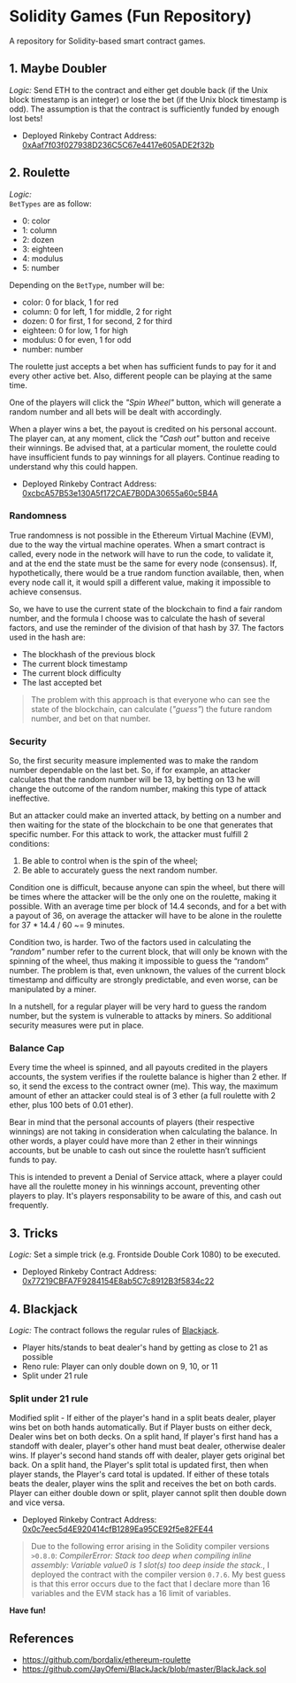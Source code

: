 # Solidity Games (Fun Repository)
A repository for Solidity-based smart contract games.

## 1. Maybe Doubler
*Logic:* Send ETH to the contract and either get double back (if the Unix block timestamp is an integer) or lose the bet (if the Unix block timestamp is odd). The assumption is that the contract is sufficiently funded by enough lost bets!
- Deployed Rinkeby Contract Address: [0xAaf7f03f027938D236C5C67e4417e605ADE2f32b](https://rinkeby.etherscan.io/address/0xaaf7f03f027938d236c5c67e4417e605ade2f32b)

## 2. Roulette
*Logic:*     
`BetTypes` are as follow:
- 0: color
- 1: column
- 2: dozen
- 3: eighteen
- 4: modulus
- 5: number

Depending on the `BetType`, number will be:
- color: 0 for black, 1 for red
- column: 0 for left, 1 for middle, 2 for right
- dozen: 0 for first, 1 for second, 2 for third
- eighteen: 0 for low, 1 for high
- modulus: 0 for even, 1 for odd
- number: number

The roulette just accepts a bet when has sufficient funds to pay for it and every other active bet. Also, different people can be playing at the same time.

One of the players will click the *"Spin Wheel"* button, which will generate a random number and all bets will be dealt with accordingly.

When a player wins a bet, the payout is credited on his personal account. The player can, at any moment, click the *"Cash out"* button and receive their winnings. Be advised that, at a particular moment, the roulette could have insufficient funds to pay winnings for all players. Continue reading to understand why this could happen.

- Deployed Rinkeby Contract Address: [0xcbcA57B53e130A5f172CAE7B0DA30655a60c5B4A](https://rinkeby.etherscan.io/address/0xcbca57b53e130a5f172cae7b0da30655a60c5b4a)
### Randomness
True randomness is not possible in the Ethereum Virtual Machine (EVM), due to the way the virtual machine operates. When a smart contract is called, every node in the network will have to run the code, to validate it, and at the end the state must be the same for every node (consensus). If, hypothetically, there would be a true random function available, then, when every node call it, it would spill a different value, making it impossible to achieve consensus.

So, we have to use the current state of the blockchain to find a fair random number, and the formula I choose was to calculate the hash of several factors, and use the reminder of the division of that hash by 37. The factors used in the hash are:
- The blockhash of the previous block
- The current block timestamp
- The current block difficulty
- The last accepted bet
> The problem with this approach is that everyone who can see the state of the blockchain, can calculate (*"guess"*) the future random number, and bet on that number.

### Security
So, the first security measure implemented was to make the random number dependable on the last bet. So, if for example, an attacker calculates that the random number will be 13, by betting on 13 he will change the outcome of the random number, making this type of attack ineffective.

But an attacker could make an inverted attack, by betting on a number and then waiting for the state of the blockchain to be one that generates that specific number. For this attack to work, the attacker must fulfill 2 conditions:
1. Be able to control when is the spin of the wheel;
2. Be able to accurately guess the next random number.

Condition one is difficult, because anyone can spin the wheel, but there will be times where the attacker will be the only one on the roulette, making it possible. With an average time per block of 14.4 seconds, and for a bet with a payout of 36, on average the attacker will have to be alone in the roulette for 37 * 14.4 / 60 ~= 9 minutes.

Condition two, is harder. Two of the factors used in calculating the *"random"* number refer to the current block, that will only be known with the spinning of the wheel, thus making it impossible to guess the “random” number. The problem is that, even unknown, the values of the current block timestamp and difficulty are strongly predictable, and even worse, can be manipulated by a miner.

In a nutshell, for a regular player will be very hard to guess the random number, but the system is vulnerable to attacks by miners. So additional security measures were put in place.

### Balance Cap
Every time the wheel is spinned, and all payouts credited in the players accounts, the system verifies if the roulette balance is higher than 2 ether. If so, it send the excess to the contract owner (me). This way, the maximum amount of ether an attacker could steal is of 3 ether (a full roulette with 2 ether, plus 100 bets of 0.01 ether).

Bear in mind that the personal accounts of players (their respective winnings) are not taking in consideration when calculating the balance. In other words, a player could have more than 2 ether in their winnings accounts, but be unable to cash out since the roulette hasn’t sufficient funds to pay.

This is intended to prevent a Denial of Service attack, where a player could have all the roulette money in his winnings account, preventing other players to play. It's players responsability to be aware of this, and cash out frequently.

## 3. Tricks
*Logic:* Set a simple trick (e.g. Frontside Double Cork 1080) to be executed.

- Deployed Rinkeby Contract Address: [0x77219CBFA7F9284154E8ab5C7c8912B3f5834c22](https://rinkeby.etherscan.io/address/0x77219cbfa7f9284154e8ab5c7c8912b3f5834c22)

## 4. Blackjack
*Logic:* The contract follows the regular rules of [Blackjack](https://www.bicyclecards.com/how-to-play/blackjack/).
- Player hits/stands to beat dealer's hand by getting as close to 21 as possible
- Reno rule: Player can only double down on 9, 10, or 11
- Split under 21 rule

### Split under 21 rule
Modified split - If either of the player's hand in a split beats dealer, player wins bet on both hands automatically. But if Player busts on either deck, Dealer wins bet on both decks. On a split hand, If player's first hand has a standoff with dealer, player's other hand must beat dealer, otherwise dealer wins. If player's second hand stands off with dealer, player gets original bet back. On a split hand, the Player's split total is updated first, then when player stands, the Player's card total is updated. If either of these totals beats the dealer, player wins the split and receives the bet on both cards. Player can either double down or split, player cannot split then double down and vice versa.

- Deployed Rinkeby Contract Address: [0x0c7eec5d4E920414cfB1289Ea95CE92f5e82FE44](https://rinkeby.etherscan.io/address/0x0c7eec5d4e920414cfb1289ea95ce92f5e82fe44)
> Due to the following error arising in the Solidity compiler versions `>0.8.0`: *CompilerError: Stack too deep when compiling inline assembly: Variable value0 is 1 slot(s) too deep inside the stack.*, I deployed the contract with the compiler version `0.7.6`. My best guess is that this error occurs due to the fact that I declare more than 16 variables and the EVM stack has a 16 limit of variables.

**Have fun!**

## References
- https://github.com/bordalix/ethereum-roulette
- https://github.com/JayOfemi/BlackJack/blob/master/BlackJack.sol